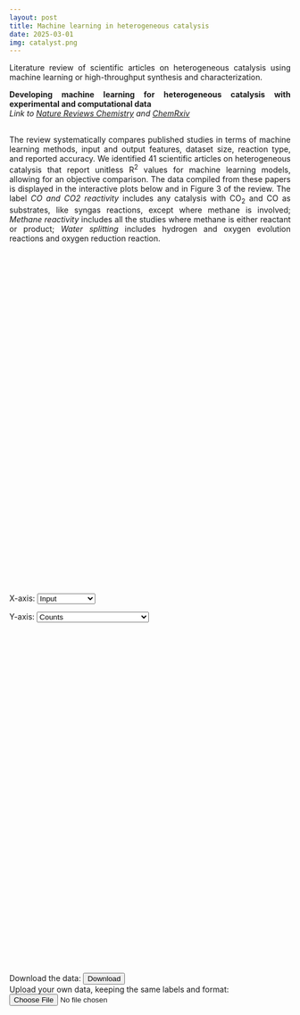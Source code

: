 ```yaml
---
layout: post
title: Machine learning in heterogeneous catalysis
date: 2025-03-01
img: catalyst.png
---
```


<p style="text-align: justify;">Literature review of scientific articles on heterogeneous catalysis using machine learning or high-throughput synthesis and characterization.</p><!--more-->
<p style="text-align: justify; margin-top: 0;"><strong>Developing machine learning for heterogeneous catalysis with experimental and computational data</strong><br><em>Link to <a href="https://www.nature.com/articles/s41570-025-00740-4" target="_blank">Nature Reviews Chemistry</a> and <a href="https://www.doi.org/10.26434/chemrxiv-2025-6v1sf" target="_blank">ChemRxiv</a></em></p> 

<p style="text-align: justify; margin-top: 30px;">The review systematically compares published studies in terms of machine learning methods, input and output features, dataset size, reaction type, and reported accuracy. We identified 41 scientific articles on heterogeneous catalysis that report unitless R<sup>2</sup> values for machine learning models, allowing for an objective comparison. The data compiled from these papers is displayed in the interactive plots below and in Figure 3 of the review. The label <em>CO and CO2 reactivity</em> includes any catalysis with CO<sub>2</sub> and CO as substrates, like syngas reactions, except where methane is involved; <em>Methane reactivity</em> includes all the studies where methane is either reactant or product; <em>Water splitting</em> includes hydrogen and oxygen evolution reactions and oxygen reduction reaction.</p>

<script src="https://cdn.plot.ly/plotly-2.27.0.min.js"></script>

<div id="plot" style="width: 100%; height: 600px;"></div>

<p>
  X-axis:
  <select id="x-axis-select">
    <option value="Input">Input</option>
    <option value="Output">Output</option>
    <option value="Reaction type">Reaction type</option>
    <option value="Data type">Data type</option>
  </select>

  Y-axis:
  <select id="y-axis-select">
    <option value="Counts">Counts</option>
    <option value="Average R2">Average R2</option>
    <option value="Average number of datapoints">Average number of datapoints</option>
  </select>
</p>

<div id="histogram" style="width: 100%; height: 600px;"></div>

<script>
function parseTSV(text) {
  const lines = text.trim().split('\n');
  const headers = lines[0].split(',').map(h => h.trim());
  const keepCols = [
    "Data type",
    "Reaction type",
    "Average number of datapoints",
    "Average R2",
    "Input",
    "Output"
  ];

  const indices = keepCols.map(h => headers.indexOf(h));
  const result = {};
  keepCols.forEach(h => result[h] = []);

  lines.slice(1).forEach(line => {
    const parts = line.split(',');
    if (parts.length < Math.max(...indices) + 1) return;

    indices.forEach((idx, i) => {
      const key = keepCols[i];
      let val = parts[idx];

      if (!val) return result[key].push(null); // leave missing

      val = val.trim();

      if (key.includes("Average")) {
        val = val.replace(",", ".");
        const parsed = parseFloat(val);
        result[key].push(isNaN(parsed) ? null : parsed);
      } else {
        result[key].push(val);
      }
    });
  });
  console.log("Parsed data:", result);
  return result;
}

function encodeCategorical(values) {
  const categories = [...new Set(values)];
  const map = Object.fromEntries(categories.map((c, i) => [c, i]));
  return {
    numeric: values.map(v => map[v]),
    labels: categories
  };
}

function plotParallelCoords(data) {
  const dimensions = [];

  ["Data type", "Average R2", "Reaction type", "Average number of datapoints"].forEach(key => {
    if (key === "Data type" || key === "Reaction type") {
      const { numeric, labels } = encodeCategorical(data[key]);
      dimensions.push({
        label: key,
        tickvals: labels.map((_, i) => i),
        ticktext: labels,
        values: numeric
      });
    } else if (key === "Average number of datapoints") {
      dimensions.push({
        label: key,
        values: data[key].map(v => v > 0 ? Math.log10(v) : null),
        tickvals: [1, 2, 3, 4, 5],
        ticktext: ["10", "100", "1000", "10000", "100000"]
      });
    } else {
      dimensions.push({
        label: key,
        values: data[key]
      });
    }
  });

  Plotly.newPlot('plot', [{
    type: 'parcoords',
    line: {
      color: data["Average R2"],
      colorscale: 'Jet',
      width: 20
    },
    dimensions
  }]);
}

function plotHistogram(data, xKey, yKey) {
  const rawX = data[xKey] || [];
  let xValues = [];
  let yValues = [];

  for (let i = 0; i < rawX.length; i++) {
    const raw = rawX[i];
    const xItems = (xKey === "Input" || xKey === "Output")
      ? (raw ? raw.trim().split(/[\s,;]+/).filter(Boolean) : [])
      : [raw];

    xItems.forEach(item => {
      xValues.push(item);
      if (yKey === "Counts") {
        yValues.push(1);
      } else {
        const yVal = data[yKey]?.[i];
        yValues.push(isNaN(yVal) ? null : yVal);
      }
    });
  }

  // Aggregate
  const grouped = {};
  for (let i = 0; i < xValues.length; i++) {
    const key = xValues[i];
    const y = yValues[i];
    if (!grouped[key]) grouped[key] = [];
    if (y != null) grouped[key].push(y);
  }

  const x = [];
  const y = [];
  const errorY = [];

  for (const key in grouped) {
    x.push(key);

    if (yKey === "Counts") {
      y.push(grouped[key].length);
      errorY.push(0);  // No error bars for counts
    } else {
      const values = grouped[key];
      const n = values.length;
      const mean = values.reduce((a, b) => a + b, 0) / n;
      const variance = values.reduce((sum, val) => sum + Math.pow(val - mean, 2), 0) / n;
      const stddev = Math.sqrt(variance);

      y.push(mean);
      errorY.push(stddev);
    }
  }

  const validY = y.filter(v => v != null && isFinite(v));
  let minY = Math.min(...validY);
  let maxY = Math.max(...validY);

  let yRange = null;
  if (yKey !== "Counts" && yKey !== "Average number of datapoints") {
    const padding = (maxY - minY) * 2 || 1;
    const lower = Math.max(0.0001, minY - padding);
    const upper = maxY + padding;
    yRange = [lower, upper];
  }

  Plotly.newPlot('histogram', [{
    type: 'bar',
    x: x,
    y: y,
    marker: { color: 'rgba(192,192,192,0.6)' },
    error_y: {
      type: 'data',
      array: errorY,
      visible: yKey !== "Counts",
      color: 'rgba(100,100,100,0.8)',
      thickness: 1.5,
      width: 4
    }
  }], {
    margin: { t: 40, b: 100 },
    xaxis: {
      title: xKey,
      tickangle: -45,
      automargin: true
    },
    yaxis: {
      title: yKey,
      type: yKey === "Average number of datapoints" ? 'log' : 'linear',
      range: yRange
    }
  });
}

// Load default TSV file from /assets/
fetch('/assets/data/ML_catalysis_data.csv')
  .then(res => res.text())
  .then(text => {
    const data = parseTSV(text);
    plotParallelCoords(data);

    const xSelect = document.getElementById('x-axis-select');
    const ySelect = document.getElementById('y-axis-select');
    plotHistogram(data, xSelect.value, ySelect.value);

    xSelect.addEventListener('change', () => plotHistogram(data, xSelect.value, ySelect.value));
    ySelect.addEventListener('change', () => plotHistogram(data, xSelect.value, ySelect.value));
  });

// Handle user upload
document.addEventListener("DOMContentLoaded", function () {
  const uploadInput = document.getElementById('csv-upload');
  if (!uploadInput) return;

  uploadInput.addEventListener('change', function(e) {
    const file = e.target.files[0];
    if (!file) return;

    const reader = new FileReader();
    reader.onload = function(evt) {
      const data = parseTSV(evt.target.result);
      plotParallelCoords(data);
    };
    reader.readAsText(file);
  });
});
</script>

<p>Download the data: <a href="/assets/ML_catalysis_data.csv" download><button>Download</button></a><br>
Upload your own data, keeping the same labels and format: <input type="file" id="csv-upload" accept=".csv" /></p>